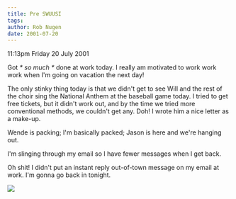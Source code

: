 ```yaml
---
title: Pre SWUUSI
tags: 
author: Rob Nugen
date: 2001-07-20
---
```


<p class=date>11:13pm Friday 20 July 2001</p>

<p>Got <em>* so much *</em> done at work today.  I
really am motivated to work work work when I'm going
on vacation the next day!</p>

<p>The only stinky thing today is that we didn't get
to see Will and the rest of the choir sing the
National Anthem at the baseball game today.  I tried
to get free tickets, but it didn't work out, and by
the time we tried more conventional methods, we
couldn't get any.  Doh!  I wrote him a nice letter as
a make-up.</p>

<p>Wende is packing; I'm basically packed; Jason is
here and we're hanging out.</p>

<p>I'm slinging through my email so I have fewer
messages when I get back.</p>

<p>Oh shit!  I didn't put an instant reply out-of-town
message on my email at work.  I'm gonna go back in
tonight.</p>

<p><img src="/images/rob/wL-ROB.gif"/></p>
